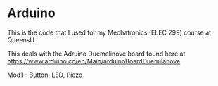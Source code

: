 # Arduino

This is the code that I used for my Mechatronics (ELEC 299) course at QueensU.

This deals with the Adruino Duemelinove board found here at
https://www.arduino.cc/en/Main/arduinoBoardDuemilanove


Mod1 - Button, LED, Piezo
